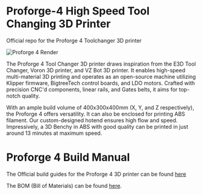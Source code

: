 # Proforge-4 High Speed Tool Changing 3D Printer
Official repo for the Proforge 4 Toolchanger 3D printer

![Proforge 4 Render](https://github.com/Makertech3D/Proforge-4/assets/26495395/ecfccd95-4509-42c9-8bf7-c079417ff488)

The Proforge 4 Tool Changer 3D printer draws inspiration from the E3D Tool Changer, Voron 3D printer, and VZ Bot 3D printer. It enables high-speed multi-material 3D printing and operates as an open-source machine utilizing Klipper firmware, BigtreeTech control boards, and LDO motors. Crafted with precision CNC'd components, linear rails, and Gates belts, it aims for top-notch quality.

With an ample build volume of 400x300x400mm (X, Y, and Z respectively), the Proforge 4 offers versatility. It can also be enclosed for printing ABS filament. Our custom-designed hotend ensures high flow and speed. Impressively, a 3D Benchy in ABS with good quality can be printed in just around 13 minutes at maximum speed.



# Proforge 4 Build Manual

The Official build guides for the Proforge 4 3D printer can be found [here](https://makertech-3d.dozuki.com/c/Proforge_4)

The BOM (Bill of Materials) can be found [here](https://docs.google.com/spreadsheets/d/1Y5VUGZzWMNDWVGi7vUqABhzv31rmcmznpvWCIOyDUW4/edit?usp=sharing).
